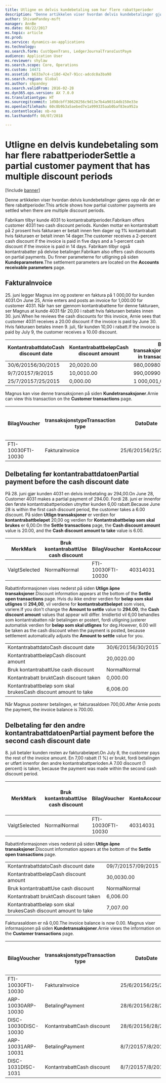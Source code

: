 ```yaml
---
title: Utligne en delvis kundebetaling som har flere rabattperioder
description: "Denne artikkelen viser hvordan delvis kundebetalinger gjøres opp når det er flere rabattperioder."
author: ShivamPandey-msft
manager: AnnBe
ms.date: 08/22/2017
ms.topic: article
ms.prod: 
ms.service: dynamics-ax-applications
ms.technology: 
ms.search.form: CustOpenTrans, LedgerJournalTransCustPaym
audience: Application User
ms.reviewer: shylaw
ms.search.scope: Core, Operations
ms.custom: 14471
ms.assetid: b633a7c4-c18d-42e7-91cc-adcdc8a3ba98
ms.search.region: Global
ms.author: shpandey
ms.search.validFrom: 2016-02-28
ms.dyn365.ops.version: AX 7.0.0
ms.translationtype: HT
ms.sourcegitcommit: 1d98cbff30620256c9d13e7b4a90314db150e33e
ms.openlocfilehash: 60c8b9b3a5aebed7e1a999335aab0baf83ea952a
ms.contentlocale: nb-no
ms.lasthandoff: 08/07/2018

---
```


# <a name="settle-a-partial-customer-payment-that-has-multiple-discount-periods"></a><span data-ttu-id="3fe92-103">Utligne en delvis kundebetaling som har flere rabattperioder</span><span class="sxs-lookup"><span data-stu-id="3fe92-103">Settle a partial customer payment that has multiple discount periods</span></span>

[!include [banner](../includes/banner.md)]

<span data-ttu-id="3fe92-104">Denne artikkelen viser hvordan delvis kundebetalinger gjøres opp når det er flere rabattperioder.</span><span class="sxs-lookup"><span data-stu-id="3fe92-104">This article shows how partial customer payments are settled when there are multiple discount periods.</span></span>

<span data-ttu-id="3fe92-105">Fabrikam tilbyr kunde 4031 to kontantrabattperioder.</span><span class="sxs-lookup"><span data-stu-id="3fe92-105">Fabrikam offers customer 4031 two cash discount periods.</span></span> <span data-ttu-id="3fe92-106">Kunden mottar en kontantrabatt på 2 prosent hvis fakturaen er betalt innen fem dager og 1% kontantrabatt hvis fakturaen er betalt innen 14 dager.</span><span class="sxs-lookup"><span data-stu-id="3fe92-106">The customer receives a 2-percent cash discount if the invoice is paid in five days and a 1-percent cash discount if the invoice is paid in 14 days.</span></span> <span data-ttu-id="3fe92-107">Fabrikam tilbyr også kontantrabatter på delvise betalinger.</span><span class="sxs-lookup"><span data-stu-id="3fe92-107">Fabrikam also offers cash discounts on partial payments.</span></span> <span data-ttu-id="3fe92-108">Du finner parameterne for utligning på siden **Kundeparametere**.</span><span class="sxs-lookup"><span data-stu-id="3fe92-108">The settlement parameters are located on the **Accounts receivable parameters** page.</span></span>

## <a name="invoice"></a><span data-ttu-id="3fe92-109">Faktura</span><span class="sxs-lookup"><span data-stu-id="3fe92-109">Invoice</span></span>
<span data-ttu-id="3fe92-110">25. juni legger Magnus inn og posterer en faktura på 1 000,00 for kunden 4031.</span><span class="sxs-lookup"><span data-stu-id="3fe92-110">On June 25, Arnie enters and posts an invoice for 1,000.00 for customer 4031.</span></span> <span data-ttu-id="3fe92-111">Når han ser gjennom kontantrabattene for denne fakturaen, ser Magnus at kunde 4031 får 20,00 i rabatt hvis fakturaen betales innen 30. juni.</span><span class="sxs-lookup"><span data-stu-id="3fe92-111">When he reviews the cash discounts for this invoice, Arnie sees that customer 4031 receives a 20.00 discount if the invoice is paid by June 30.</span></span> <span data-ttu-id="3fe92-112">Hvis fakturaen betales innen 9. juli, får kunden 10,00 i rabatt.</span><span class="sxs-lookup"><span data-stu-id="3fe92-112">If the invoice is paid by July 9, the customer receives a 10.00 discount.</span></span>

| <span data-ttu-id="3fe92-113">Kontantrabattdato</span><span class="sxs-lookup"><span data-stu-id="3fe92-113">Cash discount date</span></span> | <span data-ttu-id="3fe92-114">Kontantrabattbeløp</span><span class="sxs-lookup"><span data-stu-id="3fe92-114">Cash discount amount</span></span> | <span data-ttu-id="3fe92-115">Beløp i transaksjonsvaluta</span><span class="sxs-lookup"><span data-stu-id="3fe92-115">Amount in transaction currency</span></span> |
|--------------------|----------------------|--------------------------------|
| <span data-ttu-id="3fe92-116">30/6/2015</span><span class="sxs-lookup"><span data-stu-id="3fe92-116">6/30/2015</span></span>          | <span data-ttu-id="3fe92-117">20,00</span><span class="sxs-lookup"><span data-stu-id="3fe92-117">20.00</span></span>                | <span data-ttu-id="3fe92-118">980,00</span><span class="sxs-lookup"><span data-stu-id="3fe92-118">980.00</span></span>                         |
| <span data-ttu-id="3fe92-119">9/7/2015</span><span class="sxs-lookup"><span data-stu-id="3fe92-119">7/9/2015</span></span>           | <span data-ttu-id="3fe92-120">10,00</span><span class="sxs-lookup"><span data-stu-id="3fe92-120">10.00</span></span>                | <span data-ttu-id="3fe92-121">990,00</span><span class="sxs-lookup"><span data-stu-id="3fe92-121">990.00</span></span>                         |
| <span data-ttu-id="3fe92-122">25/7/2015</span><span class="sxs-lookup"><span data-stu-id="3fe92-122">7/25/2015</span></span>          | <span data-ttu-id="3fe92-123">0,00</span><span class="sxs-lookup"><span data-stu-id="3fe92-123">0.00</span></span>                 | <span data-ttu-id="3fe92-124">1 000,00</span><span class="sxs-lookup"><span data-stu-id="3fe92-124">1,000.00</span></span>                       |

<span data-ttu-id="3fe92-125">Magnus kan vise denne transaksjonen på siden **Kundetransaksjoner**.</span><span class="sxs-lookup"><span data-stu-id="3fe92-125">Arnie can view this transaction on the **Customer transactions** page.</span></span>

| <span data-ttu-id="3fe92-126">Bilag</span><span class="sxs-lookup"><span data-stu-id="3fe92-126">Voucher</span></span>   | <span data-ttu-id="3fe92-127">transaksjonstype</span><span class="sxs-lookup"><span data-stu-id="3fe92-127">Transaction type</span></span> | <span data-ttu-id="3fe92-128">Dato</span><span class="sxs-lookup"><span data-stu-id="3fe92-128">Date</span></span>      | <span data-ttu-id="3fe92-129">Faktura</span><span class="sxs-lookup"><span data-stu-id="3fe92-129">Invoice</span></span> | <span data-ttu-id="3fe92-130">Beløp i transaksjonsvaluta, debet</span><span class="sxs-lookup"><span data-stu-id="3fe92-130">Amount in transaction currency debit</span></span> | <span data-ttu-id="3fe92-131">Beløp i transaksjonsvaluta, kredit</span><span class="sxs-lookup"><span data-stu-id="3fe92-131">Amount in transaction currency credit</span></span> | <span data-ttu-id="3fe92-132">Saldo</span><span class="sxs-lookup"><span data-stu-id="3fe92-132">Balance</span></span>  | <span data-ttu-id="3fe92-133">Valuta</span><span class="sxs-lookup"><span data-stu-id="3fe92-133">Currency</span></span> |
|-----------|------------------|-----------|---------|--------------------------------------|---------------------------------------|----------|----------|
| <span data-ttu-id="3fe92-134">FTI-10030</span><span class="sxs-lookup"><span data-stu-id="3fe92-134">FTI-10030</span></span> | <span data-ttu-id="3fe92-135">Faktura</span><span class="sxs-lookup"><span data-stu-id="3fe92-135">Invoice</span></span>          | <span data-ttu-id="3fe92-136">25/6/2015</span><span class="sxs-lookup"><span data-stu-id="3fe92-136">6/25/2015</span></span> | <span data-ttu-id="3fe92-137">10030</span><span class="sxs-lookup"><span data-stu-id="3fe92-137">10030</span></span>   | <span data-ttu-id="3fe92-138">1 000,00</span><span class="sxs-lookup"><span data-stu-id="3fe92-138">1,000.00</span></span>                             |                                       | <span data-ttu-id="3fe92-139">1 000,00</span><span class="sxs-lookup"><span data-stu-id="3fe92-139">1,000.00</span></span> | <span data-ttu-id="3fe92-140">USD</span><span class="sxs-lookup"><span data-stu-id="3fe92-140">USD</span></span>      |

## <a name="partial-payment-before-the-cash-discount-date"></a><span data-ttu-id="3fe92-141">Delbetaling før kontantrabattdatoen</span><span class="sxs-lookup"><span data-stu-id="3fe92-141">Partial payment before the cash discount date</span></span>
<span data-ttu-id="3fe92-142">På 28. juni gjør kunden 4031 en delvis innbetaling av 294,00.</span><span class="sxs-lookup"><span data-stu-id="3fe92-142">On June 28, Customer 4031 makes a partial payment of 294.00.</span></span> <span data-ttu-id="3fe92-143">Fordi 28. juni er innenfor den første kontantrabattperioden utnytter kunden 6,00 rabatt.</span><span class="sxs-lookup"><span data-stu-id="3fe92-143">Because June 28 is within the first cash discount period, the customer takes a 6.00 discount.</span></span> <span data-ttu-id="3fe92-144">På siden **Utlign transaksjoner** er verdien for **kontantrabattbeløpet** 20,00 og verdien for **Kontantrabattbeløp som skal brukes** er 6,00.</span><span class="sxs-lookup"><span data-stu-id="3fe92-144">On the **Settle transactions** page, the **Cash discount amount** value is 20.00, and the **Cash discount amount to take** value is 6.00.</span></span>

| <span data-ttu-id="3fe92-145">Merk</span><span class="sxs-lookup"><span data-stu-id="3fe92-145">Mark</span></span>     | <span data-ttu-id="3fe92-146">Bruk kontantrabatt</span><span class="sxs-lookup"><span data-stu-id="3fe92-146">Use cash discount</span></span> | <span data-ttu-id="3fe92-147">Bilag</span><span class="sxs-lookup"><span data-stu-id="3fe92-147">Voucher</span></span>   | <span data-ttu-id="3fe92-148">Konto</span><span class="sxs-lookup"><span data-stu-id="3fe92-148">Account</span></span> | <span data-ttu-id="3fe92-149">Dato</span><span class="sxs-lookup"><span data-stu-id="3fe92-149">Date</span></span>      | <span data-ttu-id="3fe92-150">Forfallsdato</span><span class="sxs-lookup"><span data-stu-id="3fe92-150">Due date</span></span>  | <span data-ttu-id="3fe92-151">Faktura</span><span class="sxs-lookup"><span data-stu-id="3fe92-151">Invoice</span></span> | <span data-ttu-id="3fe92-152">Beløp i transaksjonsvaluta</span><span class="sxs-lookup"><span data-stu-id="3fe92-152">Amount in transaction currency</span></span> | <span data-ttu-id="3fe92-153">Valuta</span><span class="sxs-lookup"><span data-stu-id="3fe92-153">Currency</span></span> | <span data-ttu-id="3fe92-154">Beløp som skal utlignes</span><span class="sxs-lookup"><span data-stu-id="3fe92-154">Amount to settle</span></span> |
|----------|-------------------|-----------|---------|-----------|-----------|---------|--------------------------------|----------|------------------|
| <span data-ttu-id="3fe92-155">Valgt</span><span class="sxs-lookup"><span data-stu-id="3fe92-155">Selected</span></span> | <span data-ttu-id="3fe92-156">Normal</span><span class="sxs-lookup"><span data-stu-id="3fe92-156">Normal</span></span>            | <span data-ttu-id="3fe92-157">FTI-10030</span><span class="sxs-lookup"><span data-stu-id="3fe92-157">FTI-10030</span></span> | <span data-ttu-id="3fe92-158">4031</span><span class="sxs-lookup"><span data-stu-id="3fe92-158">4031</span></span>    | <span data-ttu-id="3fe92-159">25/6/2015</span><span class="sxs-lookup"><span data-stu-id="3fe92-159">6/25/2015</span></span> | <span data-ttu-id="3fe92-160">25/7/2015</span><span class="sxs-lookup"><span data-stu-id="3fe92-160">7/25/2015</span></span> | <span data-ttu-id="3fe92-161">10030</span><span class="sxs-lookup"><span data-stu-id="3fe92-161">10030</span></span>   | <span data-ttu-id="3fe92-162">1 000,00</span><span class="sxs-lookup"><span data-stu-id="3fe92-162">1,000.00</span></span>                       | <span data-ttu-id="3fe92-163">USD</span><span class="sxs-lookup"><span data-stu-id="3fe92-163">USD</span></span>      | <span data-ttu-id="3fe92-164">294,00</span><span class="sxs-lookup"><span data-stu-id="3fe92-164">294.00</span></span>           |

<span data-ttu-id="3fe92-165">Rabattinformasjonen vises nederst på siden **Utlign åpne transaksjoner**.</span><span class="sxs-lookup"><span data-stu-id="3fe92-165">Discount information appears at the bottom of the **Settle open transactions** page.</span></span> <span data-ttu-id="3fe92-166">Hvis du ikke endrer verdien for **beløp som skal utlignes** til **294,00**, vil verdiene for **kontantrabattbeløpet** som vises, variere.</span><span class="sxs-lookup"><span data-stu-id="3fe92-166">If you don't change the **Amount to settle** value to **294.00**, the **Cash discount amount** values that appear will differ.</span></span> <span data-ttu-id="3fe92-167">Imidlertid vil 6,00 behandles som kontantrabatten når betalingen er postert, fordi utligning justerer automatisk verdien for **beløp som skal utlignes** for deg.</span><span class="sxs-lookup"><span data-stu-id="3fe92-167">However, 6.00 will be taken as the cash discount when the payment is posted, because settlement automatically adjusts the **Amount to settle** value for you.</span></span>

|                              |           |
|------------------------------|-----------|
| <span data-ttu-id="3fe92-168">Kontantrabattdato</span><span class="sxs-lookup"><span data-stu-id="3fe92-168">Cash discount date</span></span>           | <span data-ttu-id="3fe92-169">30/6/2015</span><span class="sxs-lookup"><span data-stu-id="3fe92-169">6/30/2015</span></span> |
| <span data-ttu-id="3fe92-170">Kontantrabattbeløp</span><span class="sxs-lookup"><span data-stu-id="3fe92-170">Cash discount amount</span></span>         | <span data-ttu-id="3fe92-171">20,00</span><span class="sxs-lookup"><span data-stu-id="3fe92-171">20.00</span></span>     |
| <span data-ttu-id="3fe92-172">Bruk kontantrabatt</span><span class="sxs-lookup"><span data-stu-id="3fe92-172">Use cash discount</span></span>            | <span data-ttu-id="3fe92-173">Normal</span><span class="sxs-lookup"><span data-stu-id="3fe92-173">Normal</span></span>    |
| <span data-ttu-id="3fe92-174">Kontantrabatt brukt</span><span class="sxs-lookup"><span data-stu-id="3fe92-174">Cash discount taken</span></span>          | <span data-ttu-id="3fe92-175">0,00</span><span class="sxs-lookup"><span data-stu-id="3fe92-175">0.00</span></span>      |
| <span data-ttu-id="3fe92-176">Kontantrabattbeløp som skal brukes</span><span class="sxs-lookup"><span data-stu-id="3fe92-176">Cash discount amount to take</span></span> | <span data-ttu-id="3fe92-177">6,00</span><span class="sxs-lookup"><span data-stu-id="3fe92-177">6.00</span></span>      |

<span data-ttu-id="3fe92-178">Når Magnus posterer betalingen, er fakturasaldoen 700,00.</span><span class="sxs-lookup"><span data-stu-id="3fe92-178">After Arnie posts the payment, the invoice balance is 700.00.</span></span>

## <a name="partial-payment-before-the-second-cash-discount-date"></a><span data-ttu-id="3fe92-179">Delbetaling før den andre kontantrabattdatoen</span><span class="sxs-lookup"><span data-stu-id="3fe92-179">Partial payment before the second cash discount date</span></span>
<span data-ttu-id="3fe92-180">8. juli betaler kunden resten av fakturabeløpet.</span><span class="sxs-lookup"><span data-stu-id="3fe92-180">On July 8, the customer pays the rest of the invoice amount.</span></span> <span data-ttu-id="3fe92-181">En 7,00 rabatt (1 %) er brukt, fordi betalingen er utført innenfor den andre kontantrabattperioden.</span><span class="sxs-lookup"><span data-stu-id="3fe92-181">A 7.00 discount (1 percent) is taken, because the payment was made within the second cash discount period.</span></span>

| <span data-ttu-id="3fe92-182">Merk</span><span class="sxs-lookup"><span data-stu-id="3fe92-182">Mark</span></span>     | <span data-ttu-id="3fe92-183">Bruk kontantrabatt</span><span class="sxs-lookup"><span data-stu-id="3fe92-183">Use cash discount</span></span> | <span data-ttu-id="3fe92-184">Bilag</span><span class="sxs-lookup"><span data-stu-id="3fe92-184">Voucher</span></span>   | <span data-ttu-id="3fe92-185">Konto</span><span class="sxs-lookup"><span data-stu-id="3fe92-185">Account</span></span> | <span data-ttu-id="3fe92-186">Dato</span><span class="sxs-lookup"><span data-stu-id="3fe92-186">Date</span></span>      | <span data-ttu-id="3fe92-187">Forfallsdato</span><span class="sxs-lookup"><span data-stu-id="3fe92-187">Due date</span></span>  | <span data-ttu-id="3fe92-188">Faktura</span><span class="sxs-lookup"><span data-stu-id="3fe92-188">Invoice</span></span> | <span data-ttu-id="3fe92-189">Beløp i transaksjonsvaluta, debet</span><span class="sxs-lookup"><span data-stu-id="3fe92-189">Amount in transaction currency debit</span></span> | <span data-ttu-id="3fe92-190">Beløp i transaksjonsvaluta, kredit</span><span class="sxs-lookup"><span data-stu-id="3fe92-190">Amount in transaction currency credit</span></span> | <span data-ttu-id="3fe92-191">Valuta</span><span class="sxs-lookup"><span data-stu-id="3fe92-191">Currency</span></span> | <span data-ttu-id="3fe92-192">Beløp som skal utlignes</span><span class="sxs-lookup"><span data-stu-id="3fe92-192">Amount to settle</span></span> |
|----------|-------------------|-----------|---------|-----------|-----------|---------|--------------------------------------|---------------------------------------|----------|------------------|
| <span data-ttu-id="3fe92-193">Valgt</span><span class="sxs-lookup"><span data-stu-id="3fe92-193">Selected</span></span> | <span data-ttu-id="3fe92-194">Normal</span><span class="sxs-lookup"><span data-stu-id="3fe92-194">Normal</span></span>            | <span data-ttu-id="3fe92-195">FTI-10030</span><span class="sxs-lookup"><span data-stu-id="3fe92-195">FTI-10030</span></span> | <span data-ttu-id="3fe92-196">4031</span><span class="sxs-lookup"><span data-stu-id="3fe92-196">4031</span></span>    | <span data-ttu-id="3fe92-197">25/6/2015</span><span class="sxs-lookup"><span data-stu-id="3fe92-197">6/25/2015</span></span> | <span data-ttu-id="3fe92-198">25/7/2015</span><span class="sxs-lookup"><span data-stu-id="3fe92-198">7/25/2015</span></span> | <span data-ttu-id="3fe92-199">10030</span><span class="sxs-lookup"><span data-stu-id="3fe92-199">10030</span></span>   | <span data-ttu-id="3fe92-200">700,00</span><span class="sxs-lookup"><span data-stu-id="3fe92-200">700.00</span></span>                               |                                       | <span data-ttu-id="3fe92-201">USD</span><span class="sxs-lookup"><span data-stu-id="3fe92-201">USD</span></span>      | <span data-ttu-id="3fe92-202">693,00</span><span class="sxs-lookup"><span data-stu-id="3fe92-202">693.00</span></span>           |

<span data-ttu-id="3fe92-203">Rabattinformasjonen vises nederst på siden **Utlign åpne transaksjoner**.</span><span class="sxs-lookup"><span data-stu-id="3fe92-203">Discount information appears at the bottom of the **Settle open transactions** page.</span></span>

|                              |           |
|------------------------------|-----------|
| <span data-ttu-id="3fe92-204">Kontantrabattdato</span><span class="sxs-lookup"><span data-stu-id="3fe92-204">Cash discount date</span></span>           | <span data-ttu-id="3fe92-205">09/7/2015</span><span class="sxs-lookup"><span data-stu-id="3fe92-205">7/09/2015</span></span> |
| <span data-ttu-id="3fe92-206">Kontantrabattbeløp</span><span class="sxs-lookup"><span data-stu-id="3fe92-206">Cash discount amount</span></span>         | <span data-ttu-id="3fe92-207">30,00</span><span class="sxs-lookup"><span data-stu-id="3fe92-207">30.00</span></span>     |
| <span data-ttu-id="3fe92-208">Bruk kontantrabatt</span><span class="sxs-lookup"><span data-stu-id="3fe92-208">Use cash discount</span></span>            | <span data-ttu-id="3fe92-209">Normal</span><span class="sxs-lookup"><span data-stu-id="3fe92-209">Normal</span></span>    |
| <span data-ttu-id="3fe92-210">Kontantrabatt brukt</span><span class="sxs-lookup"><span data-stu-id="3fe92-210">Cash discount taken</span></span>          | <span data-ttu-id="3fe92-211">6,00</span><span class="sxs-lookup"><span data-stu-id="3fe92-211">6.00</span></span>      |
| <span data-ttu-id="3fe92-212">Kontantrabattbeløp som skal brukes</span><span class="sxs-lookup"><span data-stu-id="3fe92-212">Cash discount amount to take</span></span> | <span data-ttu-id="3fe92-213">7,00</span><span class="sxs-lookup"><span data-stu-id="3fe92-213">7.00</span></span>      |

<span data-ttu-id="3fe92-214">Fakturasaldoen er nå 0,00.</span><span class="sxs-lookup"><span data-stu-id="3fe92-214">The invoice balance is now 0.00.</span></span> <span data-ttu-id="3fe92-215">Magnus viser informasjonen på siden **Kundetransaksjoner**.</span><span class="sxs-lookup"><span data-stu-id="3fe92-215">Arnie views the information on the **Customer transactions** page.</span></span>

| <span data-ttu-id="3fe92-216">Bilag</span><span class="sxs-lookup"><span data-stu-id="3fe92-216">Voucher</span></span>    | <span data-ttu-id="3fe92-217">transaksjonstype</span><span class="sxs-lookup"><span data-stu-id="3fe92-217">Transaction type</span></span> | <span data-ttu-id="3fe92-218">Dato</span><span class="sxs-lookup"><span data-stu-id="3fe92-218">Date</span></span>      | <span data-ttu-id="3fe92-219">Faktura</span><span class="sxs-lookup"><span data-stu-id="3fe92-219">Invoice</span></span> | <span data-ttu-id="3fe92-220">Beløp i transaksjonsvaluta, debet</span><span class="sxs-lookup"><span data-stu-id="3fe92-220">Amount in transaction currency debit</span></span> | <span data-ttu-id="3fe92-221">Beløp i transaksjonsvaluta, kredit</span><span class="sxs-lookup"><span data-stu-id="3fe92-221">Amount in transaction currency credit</span></span> | <span data-ttu-id="3fe92-222">Saldo</span><span class="sxs-lookup"><span data-stu-id="3fe92-222">Balance</span></span> | <span data-ttu-id="3fe92-223">Valuta</span><span class="sxs-lookup"><span data-stu-id="3fe92-223">Currency</span></span> |
|------------|------------------|-----------|---------|--------------------------------------|---------------------------------------|---------|----------|
| <span data-ttu-id="3fe92-224">FTI-10030</span><span class="sxs-lookup"><span data-stu-id="3fe92-224">FTI-10030</span></span>  | <span data-ttu-id="3fe92-225">Faktura</span><span class="sxs-lookup"><span data-stu-id="3fe92-225">Invoice</span></span>          | <span data-ttu-id="3fe92-226">25/6/2015</span><span class="sxs-lookup"><span data-stu-id="3fe92-226">6/25/2015</span></span> | <span data-ttu-id="3fe92-227">10030</span><span class="sxs-lookup"><span data-stu-id="3fe92-227">10030</span></span>   | <span data-ttu-id="3fe92-228">1 000,00</span><span class="sxs-lookup"><span data-stu-id="3fe92-228">1,000.00</span></span>                             |                                       | <span data-ttu-id="3fe92-229">0,00</span><span class="sxs-lookup"><span data-stu-id="3fe92-229">0.00</span></span>    | <span data-ttu-id="3fe92-230">USD</span><span class="sxs-lookup"><span data-stu-id="3fe92-230">USD</span></span>      |
| <span data-ttu-id="3fe92-231">ARP-10030</span><span class="sxs-lookup"><span data-stu-id="3fe92-231">ARP-10030</span></span>  |  <span data-ttu-id="3fe92-232">Betaling</span><span class="sxs-lookup"><span data-stu-id="3fe92-232">Payment</span></span>         | <span data-ttu-id="3fe92-233">28/6/2015</span><span class="sxs-lookup"><span data-stu-id="3fe92-233">6/28/2015</span></span> |         |                                      | <span data-ttu-id="3fe92-234">294,00</span><span class="sxs-lookup"><span data-stu-id="3fe92-234">294.00</span></span>                                | <span data-ttu-id="3fe92-235">0,00</span><span class="sxs-lookup"><span data-stu-id="3fe92-235">0.00</span></span>    | <span data-ttu-id="3fe92-236">USD</span><span class="sxs-lookup"><span data-stu-id="3fe92-236">USD</span></span>      |
| <span data-ttu-id="3fe92-237">DISC-10030</span><span class="sxs-lookup"><span data-stu-id="3fe92-237">DISC-10030</span></span> |  <span data-ttu-id="3fe92-238">Kontantrabatt</span><span class="sxs-lookup"><span data-stu-id="3fe92-238">Cash discount</span></span>   | <span data-ttu-id="3fe92-239">28/6/2015</span><span class="sxs-lookup"><span data-stu-id="3fe92-239">6/28/2015</span></span> |         |                                      | <span data-ttu-id="3fe92-240">6,00</span><span class="sxs-lookup"><span data-stu-id="3fe92-240">6.00</span></span>                                  | <span data-ttu-id="3fe92-241">0,00</span><span class="sxs-lookup"><span data-stu-id="3fe92-241">0.00</span></span>    | <span data-ttu-id="3fe92-242">USD</span><span class="sxs-lookup"><span data-stu-id="3fe92-242">USD</span></span>      |
| <span data-ttu-id="3fe92-243">ARP-10031</span><span class="sxs-lookup"><span data-stu-id="3fe92-243">ARP-10031</span></span>  |  <span data-ttu-id="3fe92-244">Betaling</span><span class="sxs-lookup"><span data-stu-id="3fe92-244">Payment</span></span>         | <span data-ttu-id="3fe92-245">8/7/2015</span><span class="sxs-lookup"><span data-stu-id="3fe92-245">7/8/2015</span></span>  |         |                                      | <span data-ttu-id="3fe92-246">693,00</span><span class="sxs-lookup"><span data-stu-id="3fe92-246">693.00</span></span>                                | <span data-ttu-id="3fe92-247">0,00</span><span class="sxs-lookup"><span data-stu-id="3fe92-247">0.00</span></span>    | <span data-ttu-id="3fe92-248">USD</span><span class="sxs-lookup"><span data-stu-id="3fe92-248">USD</span></span>      |
| <span data-ttu-id="3fe92-249">DISC-1031</span><span class="sxs-lookup"><span data-stu-id="3fe92-249">DISC-1031</span></span>  |  <span data-ttu-id="3fe92-250">Kontantrabatt</span><span class="sxs-lookup"><span data-stu-id="3fe92-250">Cash discount</span></span>   | <span data-ttu-id="3fe92-251">8/7/2015</span><span class="sxs-lookup"><span data-stu-id="3fe92-251">7/8/2015</span></span>  |         |                                      | <span data-ttu-id="3fe92-252">7,00</span><span class="sxs-lookup"><span data-stu-id="3fe92-252">7.00</span></span>                                  | <span data-ttu-id="3fe92-253">0,00</span><span class="sxs-lookup"><span data-stu-id="3fe92-253">0.00</span></span>    | <span data-ttu-id="3fe92-254">USD</span><span class="sxs-lookup"><span data-stu-id="3fe92-254">USD</span></span>      |






